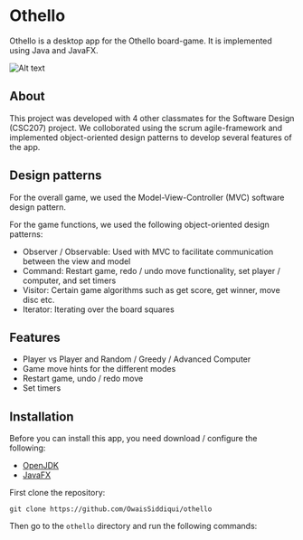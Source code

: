 # Othello

Othello is a desktop app for the Othello board-game. It is implemented using Java and JavaFX.

![Alt text](https://i.imgur.com/3LmGzKv.png)

## About
This project was developed with 4 other classmates for the Software Design (CSC207) project. We colloborated using the scrum agile-framework and implemented object-oriented design patterns to develop several features of the app.  

## Design patterns

For the overall game, we used the Model-View-Controller (MVC) software design pattern.

For the game functions, we used the following object-oriented design patterns:

 - Observer / Observable: Used with MVC to facilitate communication between the view and model
 - Command: Restart game, redo / undo move functionality, set player / computer, and set timers
 - Visitor: Certain game algorithms such as get score, get winner, move disc etc.
 - Iterator: Iterating over the board squares

 

## Features

 - Player vs Player and Random / Greedy / Advanced Computer
 - Game move hints for the different modes
 - Restart game, undo / redo move
 - Set timers
 
## Installation
Before you can install this app, you need download / configure the following:

 - [OpenJDK](https://www.oracle.com/java/technologies/downloads/)
 - [JavaFX](https://openjfx.io)

First clone the repository:

    git clone https://github.com/OwaisSiddiqui/othello

 Then go to the `othello` directory and run the following commands: